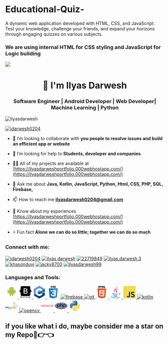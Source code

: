 # Educational-Quiz-
A dynamic web application developed with HTML, CSS, and JavaScript. Test your knowledge, challenge your friends, and expand your horizons through engaging quizzes on various subjects.


### We are using internal HTML for CSS styling and JavaScript for Logic building



<img src="https://github.com/IlyasDarwesh/Educational-Quiz-/assets/100092188/78da0745-5b68-4d33-a251-870e878ef757.jpeg">

<br>

<h1 align="center">👋 I'm Ilyas Darwesh</h1>
<h3 align="center">Software Engineer | Android Developer | Web Developer| Machine Learning | Python</h3>

<p align="left"> <img src="https://komarev.com/ghpvc/?username=ilyasdarwesh&label=Profile%20views&color=0e75b6&style=flat" alt="ilyasdarwesh" /> </p>

<p align="left"> <a href="https://twitter.com/idarwesh0204" target="blank"><img src="https://img.shields.io/twitter/follow/idarwesh0204?logo=twitter&style=for-the-badge" alt="idarwesh0204" /></a> </p>

- 👯 I’m looking to collaborate with **you people to resolve issues and build an efficient app or website**

- 🤝 I’m looking for help to **Students, developer and companies**

- 👨‍💻 All of my projects are available at [https://ilyasdarweshportfolio.000webhostapp.com/](https://ilyasdarweshportfolio.000webhostapp.com/)

- 💬 Ask me about **Java, Kotlin, JavaScript, Python, Html, CSS, PHP, SQL, Firebase,**

- 📫 How to reach me **ilyasdarwesh0204@gmail.com**

- 📄 Know about my experiences [https://ilyasdarweshportfolio.000webhostapp.com/](https://ilyasdarweshportfolio.000webhostapp.com/)

- ⚡ Fun fact **Alone we can do so little; together we can do so much**

<h3 align="left">Connect with me:</h3>
<p align="left">
<a href="https://twitter.com/idarwesh0204" target="blank"><img align="center" src="https://raw.githubusercontent.com/rahuldkjain/github-profile-readme-generator/master/src/images/icons/Social/twitter.svg" alt="idarwesh0204" height="30" width="40" /></a>
<a href="https://linkedin.com/in/ilyas-darwesh-57242917a" target="blank"><img align="center" src="https://raw.githubusercontent.com/rahuldkjain/github-profile-readme-generator/master/src/images/icons/Social/linked-in-alt.svg" alt="ilyas darwesh" height="30" width="40" /></a>
<a href="https://stackoverflow.com/users/22719849" target="blank"><img align="center" src="https://raw.githubusercontent.com/rahuldkjain/github-profile-readme-generator/master/src/images/icons/Social/stack-overflow.svg" alt="22719849" height="30" width="40" /></a>
<a href="https://fb.com/ilyas.darwesh.3" target="blank"><img align="center" src="https://raw.githubusercontent.com/rahuldkjain/github-profile-readme-generator/master/src/images/icons/Social/facebook.svg" alt="ilyas.darwesh.3" height="30" width="40" /></a>
<a href="https://instagram.com/khasonduvi" target="blank"><img align="center" src="https://raw.githubusercontent.com/rahuldkjain/github-profile-readme-generator/master/src/images/icons/Social/instagram.svg" alt="khasonduvi" height="30" width="40" /></a>
<a href="https://www.youtube.com/@jacky8700" target="blank"><img align="center" src="https://raw.githubusercontent.com/rahuldkjain/github-profile-readme-generator/master/src/images/icons/Social/youtube.svg" alt="jacky8700" height="30" width="40" /></a>
<a href="https://www.hackerrank.com/ilyasdarwesh99" target="blank"><img align="center" src="https://raw.githubusercontent.com/rahuldkjain/github-profile-readme-generator/master/src/images/icons/Social/hackerrank.svg" alt="ilyasdarwesh99" height="30" width="40" /></a>
</p>

<h3 align="left">Languages and Tools:</h3>
<p align="left"> <a href="https://developer.android.com" target="_blank" rel="noreferrer"> <img src="https://raw.githubusercontent.com/devicons/devicon/master/icons/android/android-original-wordmark.svg" alt="android" width="40" height="40"/> </a> <a href="https://getbootstrap.com" target="_blank" rel="noreferrer"> <img src="https://raw.githubusercontent.com/devicons/devicon/master/icons/bootstrap/bootstrap-plain-wordmark.svg" alt="bootstrap" width="40" height="40"/> </a> <a href="https://www.w3schools.com/cpp/" target="_blank" rel="noreferrer"> <img src="https://raw.githubusercontent.com/devicons/devicon/master/icons/cplusplus/cplusplus-original.svg" alt="cplusplus" width="40" height="40"/> </a> <a href="https://www.w3schools.com/css/" target="_blank" rel="noreferrer"> <img src="https://raw.githubusercontent.com/devicons/devicon/master/icons/css3/css3-original-wordmark.svg" alt="css3" width="40" height="40"/> </a> <a href="https://firebase.google.com/" target="_blank" rel="noreferrer"> <img src="https://www.vectorlogo.zone/logos/firebase/firebase-icon.svg" alt="firebase" width="40" height="40"/> </a> <a href="https://git-scm.com/" target="_blank" rel="noreferrer"> <img src="https://www.vectorlogo.zone/logos/git-scm/git-scm-icon.svg" alt="git" width="40" height="40"/> </a> <a href="https://www.w3.org/html/" target="_blank" rel="noreferrer"> <img src="https://raw.githubusercontent.com/devicons/devicon/master/icons/html5/html5-original-wordmark.svg" alt="html5" width="40" height="40"/> </a> <a href="https://www.java.com" target="_blank" rel="noreferrer"> <img src="https://raw.githubusercontent.com/devicons/devicon/master/icons/java/java-original.svg" alt="java" width="40" height="40"/> </a> <a href="https://developer.mozilla.org/en-US/docs/Web/JavaScript" target="_blank" rel="noreferrer"> <img src="https://raw.githubusercontent.com/devicons/devicon/master/icons/javascript/javascript-original.svg" alt="javascript" width="40" height="40"/> </a> <a href="https://kotlinlang.org" target="_blank" rel="noreferrer"> <img src="https://www.vectorlogo.zone/logos/kotlinlang/kotlinlang-icon.svg" alt="kotlin" width="40" height="40"/> </a> <a href="https://www.mysql.com/" target="_blank" rel="noreferrer"> <img src="https://raw.githubusercontent.com/devicons/devicon/master/icons/mysql/mysql-original-wordmark.svg" alt="mysql" width="40" height="40"/> </a> <a href="https://opencv.org/" target="_blank" rel="noreferrer"> <img src="https://www.vectorlogo.zone/logos/opencv/opencv-icon.svg" alt="opencv" width="40" height="40"/> </a> <a href="https://www.oracle.com/" target="_blank" rel="noreferrer"> <img src="https://raw.githubusercontent.com/devicons/devicon/master/icons/oracle/oracle-original.svg" alt="oracle" width="40" height="40"/> </a> <a href="https://www.php.net" target="_blank" rel="noreferrer"> <img src="https://raw.githubusercontent.com/devicons/devicon/master/icons/php/php-original.svg" alt="php" width="40" height="40"/> </a> <a href="https://www.python.org" target="_blank" rel="noreferrer"> <img src="https://raw.githubusercontent.com/devicons/devicon/master/icons/python/python-original.svg" alt="python" width="40" height="40"/> </a> </p>

## if you like what i do, maybe consider me a star on my Repo🥺👉👈

